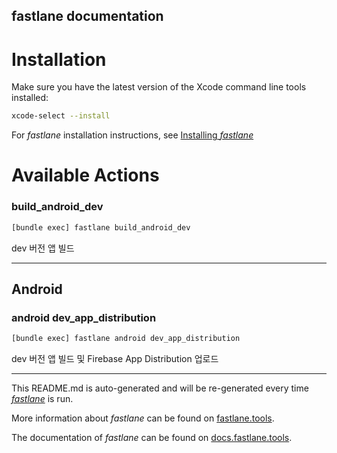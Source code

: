 fastlane documentation
----

# Installation

Make sure you have the latest version of the Xcode command line tools installed:

```sh
xcode-select --install
```

For _fastlane_ installation instructions, see [Installing _fastlane_](https://docs.fastlane.tools/#installing-fastlane)

# Available Actions

### build_android_dev

```sh
[bundle exec] fastlane build_android_dev
```

dev 버전 앱 빌드

----


## Android

### android dev_app_distribution

```sh
[bundle exec] fastlane android dev_app_distribution
```

dev 버전 앱 빌드 및 Firebase App Distribution 업로드

----

This README.md is auto-generated and will be re-generated every time [_fastlane_](https://fastlane.tools) is run.

More information about _fastlane_ can be found on [fastlane.tools](https://fastlane.tools).

The documentation of _fastlane_ can be found on [docs.fastlane.tools](https://docs.fastlane.tools).
